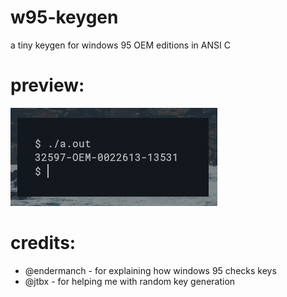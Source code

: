 # w95-keygen
a tiny keygen for windows 95 OEM editions in ANSI C

# preview:
![master](
2023-09-19-002034_331x157_scrot.png)

# credits:
- @endermanch - for explaining how windows 95 checks keys
- @jtbx - for helping me with random key generation
